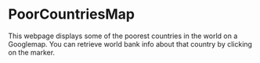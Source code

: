 # PoorCountriesMap
This webpage displays some of the poorest countries in the world on a Googlemap. You can retrieve world bank info about that country by clicking on the marker.
